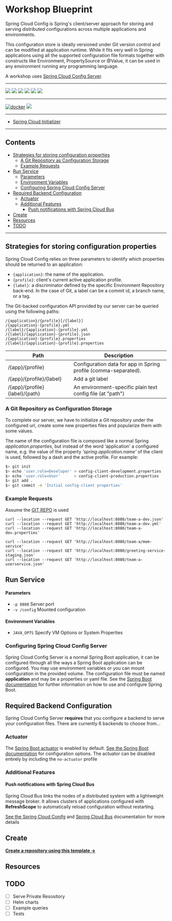# Workshop Blueprint

Spring Cloud Config is Spring's client/server approach for storing and serving distributed configurations across multiple applications and environments.

This configuration store is ideally versioned under Git version control and can be modified at application runtime. While it fits very well in Spring applications using all the supported configuration file formats together with constructs like Environment, PropertySource or @Value, it can be used in any environment running any programming language.

A workshop uses [Spring Cloud Config Server](https://docs.spring.io/spring-cloud-config/docs/3.1.0/reference/html/).

---

![](https://img.shields.io/github/commit-activity/m/ik-workshop/spring-cloud-config)
![](https://img.shields.io/github/last-commit/ik-workshop/spring-cloud-config)
[![](https://img.shields.io/github/license/ivankatliarchuk/.github)](https://github.com/ivankatliarchuk/.github/LICENCE)
[![](https://img.shields.io/github/languages/code-size/ik-workshop/spring-cloud-config)](https://github.com/ik-workshop/spring-cloud-config)
[![](https://img.shields.io/github/repo-size/ik-workshop/spring-cloud-config)](https://github.com/ik-workshop/spring-cloud-config)
![](https://img.shields.io/github/languages/top/ik-workshop/spring-cloud-config?color=green&logo=markdown&logoColor=blue)

---

[![docker](https://github.com/ik-workshop/spring-cloud-config/actions/workflows/docker.yaml/badge.svg)](https://github.com/ik-workshop/spring-cloud-config/actions/workflows/docker.yaml)
[![](https://img.shields.io/docker/pulls/cloudkats/spring-cloud-config?color=green&logo=docker&logoColor=#aae5ed&style=flat-square)](https://hub.docker.com/r/cloudkats/spring-cloud-config)

---

- [Spring Cloud Initializer](https://start.spring.io)

---

<!-- START doctoc generated TOC please keep comment here to allow auto update -->
<!-- DON'T EDIT THIS SECTION, INSTEAD RE-RUN doctoc TO UPDATE -->
## Contents

- [Strategies for storing configuration properties](#strategies-for-storing-configuration-properties)
  - [A Git Repository as Configuration Storage](#a-git-repository-as-configuration-storage)
  - [Example Requests](#example-requests)
- [Run Service](#run-service)
    - [Parameters](#parameters)
    - [Environment Variables](#environment-variables)
  - [Configuring Spring Cloud Config Server](#configuring-spring-cloud-config-server)
- [Required Backend Configuration](#required-backend-configuration)
  - [Actuator](#actuator)
  - [Additional Features](#additional-features)
    - [Push notifications with Spring Cloud Bus](#push-notifications-with-spring-cloud-bus)
- [Create](#create)
- [Resources](#resources)
- [TODO](#todo)

<!-- END doctoc generated TOC please keep comment here to allow auto update -->

---

## Strategies for storing configuration properties

Spring Cloud Config relies on three parameters to identify which properties should be returned to an application:

- `{application}`: the name of the application.
- `{profile}`: client's current active application profile.
- `{label}`: a discriminator defined by the specific Environment Repository back-end. In the case of Git, a label can be a commit id, a branch name, or a tag.

The Git-backed configuration API provided by our server can be queried using the following paths:

```
/{application}/{profile}[/{label}]
/{application}-{profile}.yml
/{label}/{application}-{profile}.yml
/{label}/{application}-{profile}.json
/{application}-{profile}.properties
/{label}/{application}-{profile}.properties
```

| Path             | Description  |
|------------------|--------------|
| /{app}/{profile} | Configuration data for app in Spring profile (comma-separated).|
| /{app}/{profile}/{label} | Add a git label |
| /{app}/{profile}{label}/{path} | An environment-specific plain text config file (at "path") |

### A Git Repository as Configuration Storage

To complete our server, we have to initialize a _Git_ repository under the configured url, create some new properties files and popularize them with some values.

The name of the configuration file is composed like a normal Spring _application.properties_, but instead of the word ‘application' a configured name, e.g. the value of the property _‘spring.application.name'_ of the client is used, followed by a dash and the active profile. For example:

```bash
$> git init
$> echo 'user.role=Developer' > config-client-development.properties
$> echo 'user.role=User'      > config-client-production.properties
$> git add .
$> git commit -m 'Initial config-client properties'
```

### Example Requests

Assume the [GIT REPO](https://github.com/ik-workshop/config-samples) is used

```
curl --location --request GET 'http://localhost:8080/team-a-dev.json'
curl --location --request GET 'http://localhost:8080/team-a-dev.yml'
curl --location --request GET 'http://localhost:8080/team-a-dev.properties'

curl --location --request GET 'http://localhost:8080/team-a/mem-service'
curl --location --request GET 'http://localhost:8080/greeting-service-staging.json'
curl --location --request GET 'http://localhost:8080/team-a-userservice.json'
```

## Run Service

#### Parameters
* `-p 8888` Server port
* `-v /config` Mounted configuration

#### Environment Variables

* `JAVA_OPTS` Specify VM Options or System Properties

###  Configuring Spring Cloud Config Server

Spring Cloud Config Server is a normal Spring Boot application, it can be configured through all the ways a
Spring Boot application can be configured.  You may use environment variables or you can mount configuration in
the provided volume.  The configuration file must be named **application** and may be a properties or yaml file.
See the [Spring Boot documentation](http://docs.spring.io/spring-boot/docs/current/reference/htmlsingle/#boot-features-external-config)
for further information on how to use and configure Spring Boot.

## Required Backend Configuration

Spring Cloud Config Server **requires** that you configure a backend to serve your configuration files.  There are currently 6 backends to choose from...

### Actuator

The [Spring Boot actuator](https://docs.spring.io/spring-boot/docs/current/reference/htmlsingle/#production-ready) is
enabled by default.  [See the Spring Boot documentation](https://docs.spring.io/spring-boot/docs/current/reference/htmlsingle/#actuator-properties)
for configuration options.  The actuator can be disabled entirely by including the `no-actuator` profile

### Additional Features

#### Push notifications with Spring Cloud Bus

Spring Cloud Bus links the nodes of a distributed system with a lightweight message broker.  It allows clusters of
applications configured with **RefreshScope** to automatically reload configuration without restarting.

[See the Spring Cloud Conifg](https://docs.spring.io/spring-cloud-config/docs/2.2.6.RELEASE/reference/html/#_push_notifications_and_spring_cloud_bus) and
[Spring Cloud Bus](https://cloud.spring.io/spring-cloud-bus/reference/html) documentation for more details

## Create

[**Create a repository using this template →**][template.generate]

## Resources

## TODO

- [ ] Serve Private Resository
- [ ] Helm charts
- [ ] Example queries
- [ ] Tests

<!-- resources -->
[template.generate]: https://github.com/ik-workshop/spring-cloud-config/generate
[code-style.badge]: https://img.shields.io/badge/code_style-prettier-ff69b4.svg?style=flat-square

[governance-badge]: https://github.com/ik-workshop/spring-cloud-config/actions/workflows/governance.bot.yml/badge.svg
[governance-action]: https://github.com/ik-workshop/spring-cloud-config/actions/workflows/governance.bot.yml

[governance.link-checker.badge]: https://github.com/ik-workshop/spring-cloud-config/actions/workflows/governance.links-checker.yml/badge.svg
[governance.link-checker.status]: https://github.com/ik-workshop/spring-cloud-config/actions/workflows/governance.links-checker.yml

<!-- https://cloud.spring.io/spring-cloud-config/reference/html/#composite-environment-repositories -->